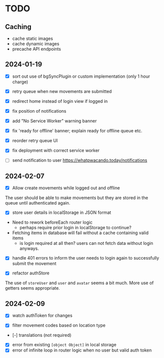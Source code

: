 # TODO

## Caching

- cache static images
- cache dynamic images
- precache API endpoints

## 2024-01-19

- [x] sort out use of bgSyncPlugin or custom implementation (only 1 hour charge)
- [x] retry queue when new movements are submitted

- [x] redirect home instead of login view if logged in
- [x] fix position of notifications
- [x] add "No Service Worker" warning banner
- [x] fix 'ready for offline' banner; explain ready for offline queue etc.
- [x] reorder retry queue UI
- [x] fix deployment with correct service worker
- [ ] send notification to user https://whatpwacando.today/notifications

## 2024-02-07

- [x] Allow create movements while logged out and offline

The user should be able to make movements but they are stored in the queue until authenticated again.

 - [x] store user details in localStorage in JSON format
 - Need to rework beforeEach router logic
   - perhaps require prior login in localStorage to continue?
 - Fetching items in database will fail without a cache containing valid items
   - is login required at all then? users can not fetch data without login anyways.
 - [x] handle 401 errors to inform the user needs to login again to successfully submit the movement

- [x] refactor authStore

The use of `storeUser` and `user` and `avatar` seems a bit much.
More use of getters seems appropriate.

## 2024-02-09

- [x] watch authToken for changes

- [x] filter movement codes based on location type
- [-] translations (not required)

- [x] error from existing `[object Object]` in local storage
- [x] error of infinite loop in router logic when no user but valid auth token
